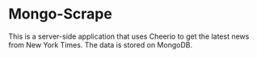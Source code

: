 # Mongo-Scrape

This is a server-side application that uses Cheerio to get the latest news from New York Times. The data is stored on MongoDB.
